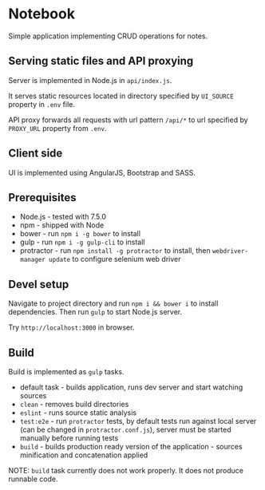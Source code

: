 # Notebook

Simple application implementing CRUD operations for notes.

## Serving static files and API proxying

Server is implemented in Node.js in `api/index.js`. 

It serves static resources located in directory specified by `UI_SOURCE` property in `.env` file.

API proxy forwards all requests with url pattern `/api/*` to url specified by `PROXY_URL` property from `.env`.

## Client side

UI is implemented using AngularJS, Bootstrap and SASS.

## Prerequisites

- Node.js - tested with 7.5.0
- npm - shipped with Node
- bower - run `npm i -g bower` to install
- gulp - run `npm i -g gulp-cli` to install 
- protractor - run `npm install -g protractor` to install, then `webdriver-manager update` to configure selenium web driver

## Devel setup

Navigate to project directory and run `npm i && bower i` to install dependencies. Then run `gulp` to start Node.js server.

Try `http://localhost:3000` in browser.

## Build

Build is implemented as `gulp` tasks.

- default task - builds application, runs dev server and start watching sources
- `clean` - removes build directories
- `eslint` - runs source static analysis 
- `test:e2e` - run `protractor` tests, by default tests run against local server (can be changed in `protractor.conf.js`), server must be started manually before running tests
- `build` - builds production ready version of the application - sources minification and concatenation applied

NOTE: `build` task currently does not work properly. It does not produce runnable code. 
